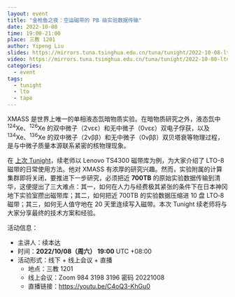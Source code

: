 ```yaml
---
layout: event
title: "金枪鱼之夜：空运磁带的 PB 级实验数据传输"
date: 2022-10-08
time: 19:00-21:00
place: 三教 1201
author: Yipeng Liu
slides: https://mirrors.tuna.tsinghua.edu.cn/tuna/tunight/2022-10-08-lto-practice/slides.pdf
video: https://mirrors.tuna.tsinghua.edu.cn/tuna/tunight/2022-10-08-lto-practice/video.mp4
categories:
  - event
tags:
  - tunight
  - lto
  - tape
---
```


XMASS 是世界上唯一的单相液态氙暗物质实验。在暗物质研究之外，液态氙中 <sup>124</sup>Xe、<sup>126</sup>Xe 的双中微子（2νεε）和无中微子（0νεε）双电子俘获，以及 <sup>134</sup>Xe、<sup>136</sup>Xe 的双中微子（2νββ）和无中微子（0νββ）双贝塔衰等物理过程，是与中微子质量本源联系紧密的核物理现象。

在 [上次 Tunight](/event/2021/lto-intro/)，续老师以 Lenovo TS4300 磁带库为例，为大家介绍了 LTO-8 磁带的日常使用方法。他对 XMASS 有浓厚的研究兴趣。然而，实验附属的计算集群即将关闭，要推进下一步研究，必须把近 **700TB** 的原始实验数据传输到清华，这便提出了三大难点：其一，如何在人力与经费极其紧张的条件下在日本神冈地下实验室攒出磁带库；其二，如何把近 700TB 的实验数据压缩进 10 盘 LTO‐8 磁带；其三，如何无人值守地在 20 天里连续写入磁带。本次 Tunight 续老师将与大家分享最终的技术方案和经验。

活动信息：

* 主讲人：续本达
* 时间：**2022/10/08（周六） 19:00** UTC +08:00
* 活动形式：线下 + 线上会议 + 直播
  * 地点：三教 1201
  * 线上会议：Zoom 984 3198 3196 密码 20221008
  * 直播链接：https://youtu.be/C4oQ3-KhGu0
